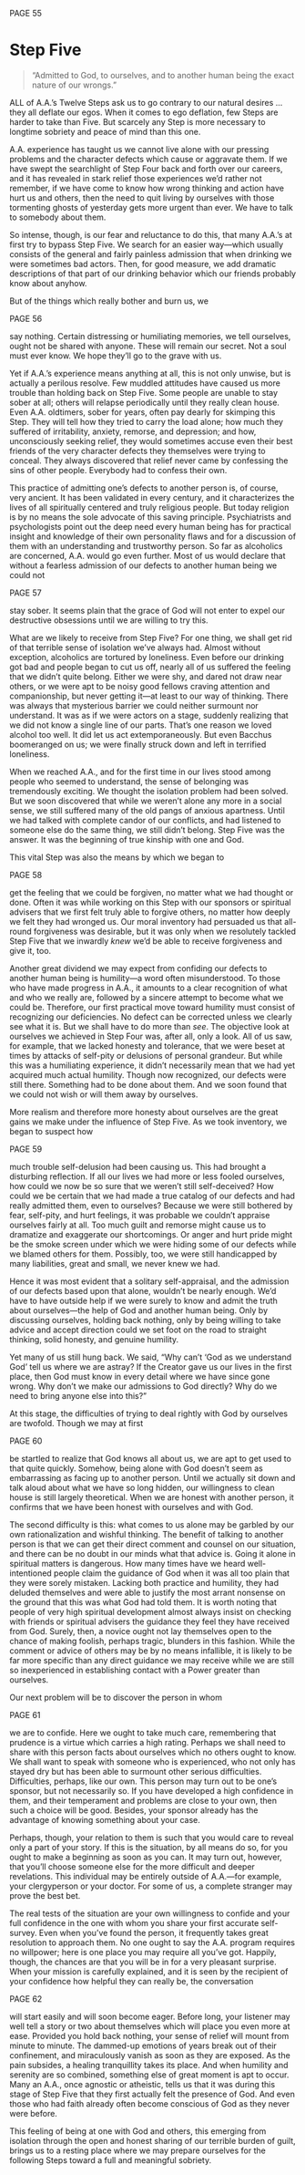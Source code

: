 PAGE 55

Step Five
====================
> “Admitted to God, to ourselves, and to another human being the exact nature of our wrongs.”


ALL of A.A.’s Twelve Steps ask us to go contrary to our natural desires … they all deflate our egos. When it comes to ego deflation, few Steps are harder to take than Five. But scarcely any Step is more necessary to longtime sobriety and peace of mind than this one.

  A.A. experience has taught us we cannot live alone with our pressing problems and the character defects which cause or aggravate them. If we have swept the searchlight of Step Four back and forth over our careers, and it has revealed in stark relief those experiences we’d rather not remember, if we have come to know how wrong thinking and action have hurt us and others, then the need to quit living by ourselves with those tormenting ghosts of yesterday gets more urgent than ever. We have to talk to somebody about them.

  So intense, though, is our fear and reluctance to do this, that many A.A.’s at first try to bypass Step Five. We search for an easier way—which usually consists of the general and fairly painless admission that when drinking we were sometimes bad actors. Then, for good measure, we add dramatic descriptions of that part of our drinking behavior which our friends probably know about anyhow.

  But of the things which really bother and burn us, we

PAGE 56

say nothing. Certain distressing or humiliating memories, we tell ourselves, ought not be shared with anyone. These will remain our secret. Not a soul must ever know. We hope they’ll go to the grave with us.

  Yet if A.A.’s experience means anything at all, this is not only unwise, but is actually a perilous resolve. Few muddled attitudes have caused us more trouble than holding back on Step Five. Some people are unable to stay sober at all; others will relapse periodically until they really clean house. Even A.A. oldtimers, sober for years, often pay dearly for skimping this Step. They will tell how they tried to carry the load alone; how much they suffered of irritability, anxiety, remorse, and depression; and how, unconsciously seeking relief, they would sometimes accuse even their best friends of the very character defects they themselves were trying to conceal. They always discovered that relief never came by confessing the sins of other people. Everybody had to confess their own.

  This practice of admitting one’s defects to another person is, of course, very ancient. It has been validated in every century, and it characterizes the lives of all spiritually centered and truly religious people. But today religion is by no means the sole advocate of this saving principle. Psychiatrists and psychologists point out the deep need every human being has for practical insight and knowledge of their own personality flaws and for a discussion of them with an understanding and trustworthy person. So far as alcoholics are concerned, A.A. would go even further. Most of us would declare that without a fearless admission of our defects to another human being we could not

PAGE 57

stay sober. It seems plain that the grace of God will not enter to expel our destructive obsessions until we are willing to try this.

  What are we likely to receive from Step Five? For one thing, we shall get rid of that terrible sense of isolation we’ve always had. Almost without exception, alcoholics are tortured by loneliness. Even before our drinking got bad and people began to cut us off, nearly all of us suffered the feeling that we didn’t quite belong. Either we were shy, and dared not draw near others, or we were apt to be noisy good fellows craving attention and companionship, but never getting it—at least to our way of thinking. There was always that mysterious barrier we could neither surmount nor understand. It was as if we were actors on a stage, suddenly realizing that we did not know a single line of our parts. That’s one reason we loved alcohol too well. It did let us act extemporaneously. But even Bacchus boomeranged on us; we were finally struck down and left in terrified loneliness.

  When we reached A.A., and for the first time in our lives stood among people who seemed to understand, the sense of belonging was tremendously exciting. We thought the isolation problem had been solved. But we soon discovered that while we weren’t alone any more in a social sense, we still suffered many of the old pangs of anxious apartness. Until we had talked with complete candor of our conflicts, and had listened to someone else do the same thing, we still didn’t belong. Step Five was the answer. It was the beginning of true kinship with one and God.

  This vital Step was also the means by which we began to

PAGE 58

get the feeling that we could be forgiven, no matter what we had thought or done. Often it was while working on this Step with our sponsors or spiritual advisers that we first felt truly able to forgive others, no matter how deeply we felt they had wronged us. Our moral inventory had persuaded us that all-round forgiveness was desirable, but it was only when we resolutely tackled Step Five that we inwardly _knew_ we’d be able to receive forgiveness and give it, too.

  Another great dividend we may expect from confiding our defects to another human being is humility—a word often misunderstood. To those who have made progress in A.A., it amounts to a clear recognition of what and who we really are, followed by a sincere attempt to become what we could be. Therefore, our first practical move toward humility must consist of recognizing our deficiencies. No defect can be corrected unless we clearly see what it is. But we shall have to do more than _see_. The objective look at ourselves we achieved in Step Four was, after all, only a look. All of us saw, for example, that we lacked honesty and tolerance, that we were beset at times by attacks of self-pity or delusions of personal grandeur. But while this was a humiliating experience, it didn’t necessarily mean that we had yet acquired much actual humility. Though now recognized, our defects were still there. Something had to be done about them. And we soon found that we could not wish or will them away by ourselves.

  More realism and therefore more honesty about ourselves are the great gains we make under the influence of Step Five. As we took inventory, we began to suspect how

PAGE 59

much trouble self-delusion had been causing us. This had brought a disturbing reflection. If all our lives we had more or less fooled ourselves, how could we now be so sure that we weren’t still self-deceived? How could we be certain that we had made a true catalog of our defects and had really admitted them, even to ourselves? Because we were still bothered by fear, self-pity, and hurt feelings, it was probable we couldn’t appraise ourselves fairly at all. Too much guilt and remorse might cause us to dramatize and exaggerate our shortcomings. Or anger and hurt pride might be the smoke screen under which we were hiding some of our defects while we blamed others for them. Possibly, too, we were still handicapped by many liabilities, great and small, we never knew we had.

  Hence it was most evident that a solitary self-appraisal, and the admission of our defects based upon that alone, wouldn’t be nearly enough. We’d have to have outside help if we were surely to know and admit the truth about ourselves—the help of God and another human being. Only by discussing ourselves, holding back nothing, only by being willing to take advice and accept direction could we set foot on the road to straight thinking, solid honesty, and genuine humility.

  Yet many of us still hung back. We said, “Why can’t ‘God as we understand God’ tell us where we are astray? If the Creator gave us our lives in the first place, then God must know in every detail where we have since gone wrong. Why don’t we make our admissions to God directly? Why do we need to bring anyone else into this?”

  At this stage, the difficulties of trying to deal rightly with God by ourselves are twofold. Though we may at first

PAGE 60

be startled to realize that God knows all about us, we are apt to get used to that quite quickly. Somehow, being alone with God doesn’t seem as embarrassing as facing up to another person. Until we actually sit down and talk aloud about what we have so long hidden, our willingness to clean house is still largely theoretical. When we are honest with another person, it confirms that we have been honest with ourselves and with God.

  The second difficulty is this: what comes to us alone may be garbled by our own rationalization and wishful thinking. The benefit of talking to another person is that we can get their direct comment and counsel on our situation, and there can be no doubt in our minds what that advice is. Going it alone in spiritual matters is dangerous. How many times have we heard well-intentioned people claim the guidance of God when it was all too plain that they were sorely mistaken. Lacking both practice and humility, they had deluded themselves and were able to justify the most arrant nonsense on the ground that this was what God had told them. It is worth noting that people of very high spiritual development almost always insist on checking with friends or spiritual advisers the guidance they feel they have received from God. Surely, then, a novice ought not lay themselves open to the chance of making foolish, perhaps tragic, blunders in this fashion. While the comment or advice of others may be by no means infallible, it is likely to be far more specific than any direct guidance we may receive while we are still so inexperienced in establishing contact with a Power greater than ourselves.

  Our next problem will be to discover the person in whom

PAGE 61

we are to confide. Here we ought to take much care, remembering that prudence is a virtue which carries a high rating. Perhaps we shall need to share with this person facts about ourselves which no others ought to know. We shall want to speak with someone who is experienced, who not only has stayed dry but has been able to surmount other serious difficulties. Difficulties, perhaps, like our own. This person may turn out to be one’s sponsor, but not necessarily so. If you have developed a high confidence in them, and their temperament and problems are close to your own, then such a choice will be good. Besides, your sponsor already has the advantage of knowing something about your case.

  Perhaps, though, your relation to them is such that you would care to reveal only a part of your story. If this is the situation, by all means do so, for you ought to make a beginning as soon as you can. It may turn out, however, that you’ll choose someone else for the more difficult and deeper revelations. This individual may be entirely outside of A.A.—for example, your clergyperson or your doctor. For some of us, a complete stranger may prove the best bet.

  The real tests of the situation are your own willingness to confide and your full confidence in the one with whom you share your first accurate self-survey. Even when you’ve found the person, it frequently takes great resolution to approach them. No one ought to say the A.A. program requires no willpower; here is one place you may require all you’ve got. Happily, though, the chances are that you will be in for a very pleasant surprise. When your mission is carefully explained, and it is seen by the recipient of your confidence how helpful they can really be, the conversation

PAGE 62

will start easily and will soon become eager. Before long, your listener may well tell a story or two about themselves which will place you even more at ease. Provided you hold back nothing, your sense of relief will mount from minute to minute. The dammed-up emotions of years break out of their confinement, and miraculously vanish as soon as they are exposed. As the pain subsides, a healing tranquillity takes its place. And when humility and serenity are so combined, something else of great moment is apt to occur. Many an A.A., once agnostic or atheistic, tells us that it was during this stage of Step Five that they first actually felt the presence of God. And even those who had faith already often become conscious of God as they never were before.

  This feeling of being at one with God and others, this emerging from isolation through the open and honest sharing of our terrible burden of guilt, brings us to a resting place where we may prepare ourselves for the following Steps toward a full and meaningful sobriety.
